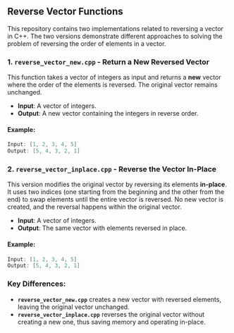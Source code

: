 ## Reverse Vector Functions

This repository contains two implementations related to reversing a vector in C++. The two versions demonstrate different approaches to solving the problem of reversing the order of elements in a vector.

### 1. `reverse_vector_new.cpp` - Return a New Reversed Vector
This function takes a vector of integers as input and returns a **new** vector where the order of the elements is reversed. The original vector remains unchanged.

- **Input**: A vector of integers.
- **Output**: A new vector containing the integers in reverse order.

#### Example:
```cpp
Input: [1, 2, 3, 4, 5]
Output: [5, 4, 3, 2, 1]
```

### 2. `reverse_vector_inplace.cpp` - Reverse the Vector In-Place
This version modifies the original vector by reversing its elements **in-place**. It uses two indices (one starting from the beginning and the other from the end) to swap elements until the entire vector is reversed. No new vector is created, and the reversal happens within the original vector.

- **Input**: A vector of integers.
- **Output**: The same vector with elements reversed in place.

#### Example:
```cpp
Input: [1, 2, 3, 4, 5]
Output: [5, 4, 3, 2, 1]
```

### Key Differences:
- **`reverse_vector_new.cpp`** creates a new vector with reversed elements, leaving the original vector unchanged.
- **`reverse_vector_inplace.cpp`** reverses the original vector without creating a new one, thus saving memory and operating in-place.

